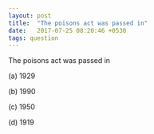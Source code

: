 ```yaml
---
layout: post
title:  "The poisons act was passed in"
date:   2017-07-25 08:20:46 +0530
tags: question
---
```

The poisons act was passed in

(a) 1929

(b) 1990

(c) 1950

(d) 1919
